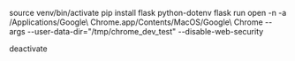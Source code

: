 source venv/bin/activate
pip install flask python-dotenv
flask run
open -n -a /Applications/Google\ Chrome.app/Contents/MacOS/Google\ Chrome --args --user-data-dir="/tmp/chrome_dev_test" --disable-web-security

deactivate